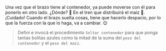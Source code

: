 Una vez que el brazo tiene al contenedor, ya puede moverse con él para ponerlo en otro lado. ¿Dónde? :thinking: En el tren que distribuirá el maíz :steam_locomotive:. ¡Cuidado! Cuando el brazo suelta cosas, tiene que hacerlo despacio, por lo que la fuerza con la que lo haga, va a cambiar. :wink:

> Definí e invocá el procedimiento `Soltar contenedor` para que ponga tantas bolitas azules como la mitad de la suma del `peso del contenedor` y el `peso del maíz`.
